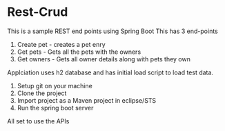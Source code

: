# Rest-Crud
This is a sample REST end points using Spring Boot
This has 3 end-points
1. Create pet - creates a pet enry
2. Get pets - Gets all the pets with the owners
3. Get owners - Gets all owner details along with pets they own

Applciation uses h2 database and has initial load script to load test data.

1. Setup git on your machine
2. Clone the project
3. Import project as a Maven project in eclipse/STS
4. Run the spring boot server

All set to use the APIs
